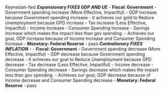 Keynesian-fast
***Expansionary FIXES GDP AND UE***
	- **Fiscal: Government**
		- Government spending increase (More Effective, Impactful)
			- GDP increase because Government spending increase
			- It achieves our gold to Reduce Unemployment because GPD increase
		- Tax increase (Less Effective, Impactful)
			- Income Increase
				- Consumer Spending Increase
				- Savings Increase which makes the impact less than gov spending.
				- Achieves our goal, GDP increase because of Income Increase and Consumer Spending Increase
	- **Monetary: Federal Reserve**
		- pass
***Contrationary FIXES INFLATION*** 
	- 	- **Fiscal: Government**
		- Government spending decrease (More Effective, Impactful)
			- GDP decrease because Government spending decrease
			- It achieves our goal to Reduce Unemployment because GPD decrease
		- Tax decrease (Less Effective, Impactful)
			- Income decrease
				- Consumer Spending decrease
				- Savings decrease which makes the impact less than gov spending.
				- Achieves our goal, GDP decrease because of Income decrease and Consumer Spending decrease
	- **Monetary: Federal Reserve**
		- pass
